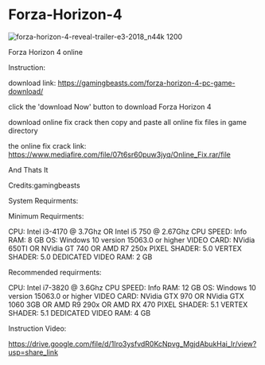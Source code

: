 # Forza-Horizon-4

![forza-horizon-4-reveal-trailer-e3-2018_n44k 1200](https://user-images.githubusercontent.com/91149847/230770092-7d819966-a04e-411d-9f79-78a947894165.jpg)


Forza Horizon 4 online

Instruction:

download link: https://gamingbeasts.com/forza-horizon-4-pc-game-download/

click the 'download Now' button to download Forza Horizon 4

download online fix crack then copy and paste all online fix files in game directory

the online fix crack link: https://www.mediafire.com/file/07t6sr60puw3jyq/Online_Fix.rar/file

And Thats It

Credits:gamingbeasts

System Requirments:

Minimum Requirments:

CPU: Intel i3-4170 @ 3.7Ghz OR Intel i5 750 @ 2.67Ghz
CPU SPEED: Info
RAM: 8 GB
OS: Windows 10 version 15063.0 or higher
VIDEO CARD: NVidia 650TI OR NVidia GT 740 OR AMD R7 250x
PIXEL SHADER: 5.0
VERTEX SHADER: 5.0
DEDICATED VIDEO RAM: 2 GB

Recommended requirments:

CPU: Intel i7-3820 @ 3.6Ghz
CPU SPEED: Info
RAM: 12 GB
OS: Windows 10 version 15063.0 or higher
VIDEO CARD: NVidia GTX 970 OR NVidia GTX 1060 3GB OR AMD R9 290x OR AMD RX 470
PIXEL SHADER: 5.1
VERTEX SHADER: 5.1
DEDICATED VIDEO RAM: 4 GB

Instruction Video:

https://drive.google.com/file/d/1Iro3ysfvdR0KcNpvg_MgjdAbukHai_Ir/view?usp=share_link
